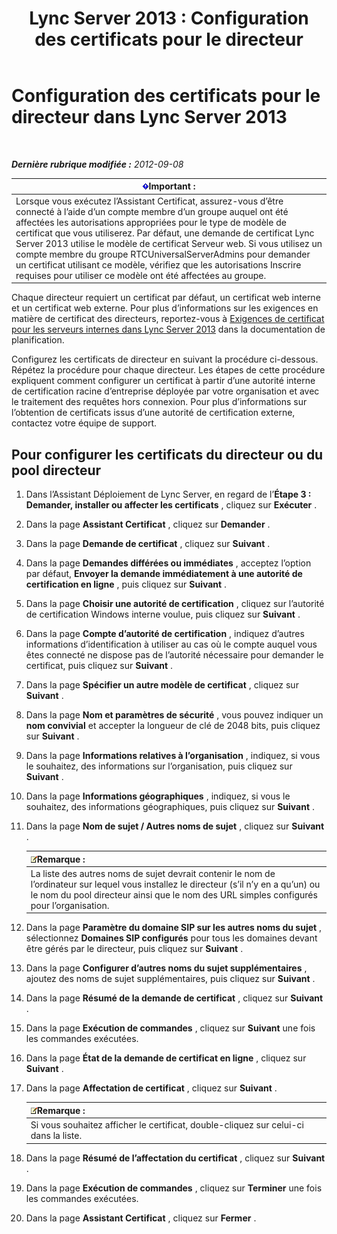 ﻿---
title: 'Lync Server 2013 : Configuration des certificats pour le directeur'
TOCTitle: Configuration des certificats pour le directeurr
ms:assetid: 22988186-15ae-43b1-92f4-0adb3b75a7fd
ms:mtpsurl: https://technet.microsoft.com/fr-fr/library/Gg398296(v=OCS.15)
ms:contentKeyID: 49296495
ms.date: 05/20/2016
mtps_version: v=OCS.15
ms.translationtype: HT
---

# Configuration des certificats pour le directeur dans Lync Server 2013

 

_**Dernière rubrique modifiée :** 2012-09-08_

<table>
<thead>
<tr class="header">
<th><img src="images/Gg425917.important(OCS.15).gif" title="important" alt="important" />Important :</th>
</tr>
</thead>
<tbody>
<tr class="odd">
<td>Lorsque vous exécutez l’Assistant Certificat, assurez-vous d’être connecté à l’aide d’un compte membre d’un groupe auquel ont été affectées les autorisations appropriées pour le type de modèle de certificat que vous utiliserez. Par défaut, une demande de certificat Lync Server 2013 utilise le modèle de certificat Serveur web. Si vous utilisez un compte membre du groupe RTCUniversalServerAdmins pour demander un certificat utilisant ce modèle, vérifiez que les autorisations Inscrire requises pour utiliser ce modèle ont été affectées au groupe.</td>
</tr>
</tbody>
</table>


Chaque directeur requiert un certificat par défaut, un certificat web interne et un certificat web externe. Pour plus d’informations sur les exigences en matière de certificat des directeurs, reportez-vous à [Exigences de certificat pour les serveurs internes dans Lync Server 2013](lync-server-2013-certificate-requirements-for-internal-servers.md) dans la documentation de planification.

Configurez les certificats de directeur en suivant la procédure ci-dessous. Répétez la procédure pour chaque directeur. Les étapes de cette procédure expliquent comment configurer un certificat à partir d’une autorité interne de certification racine d’entreprise déployée par votre organisation et avec le traitement des requêtes hors connexion. Pour plus d’informations sur l’obtention de certificats issus d’une autorité de certification externe, contactez votre équipe de support.

## Pour configurer les certificats du directeur ou du pool directeur

1.  Dans l’Assistant Déploiement de Lync Server, en regard de l’**Étape 3 : Demander, installer ou affecter les certificats** , cliquez sur **Exécuter** .

2.  Dans la page **Assistant Certificat** , cliquez sur **Demander** .

3.  Dans la page **Demande de certificat** , cliquez sur **Suivant** .

4.  Dans la page **Demandes différées ou immédiates** , acceptez l’option par défaut, **Envoyer la demande immédiatement à une autorité de certification en ligne** , puis cliquez sur **Suivant** .

5.  Dans la page **Choisir une autorité de certification** , cliquez sur l’autorité de certification Windows interne voulue, puis cliquez sur **Suivant** .

6.  Dans la page **Compte d’autorité de certification** , indiquez d’autres informations d’identification à utiliser au cas où le compte auquel vous êtes connecté ne dispose pas de l’autorité nécessaire pour demander le certificat, puis cliquez sur **Suivant** .

7.  Dans la page **Spécifier un autre modèle de certificat** , cliquez sur **Suivant** .

8.  Dans la page **Nom et paramètres de sécurité** , vous pouvez indiquer un **nom convivial** et accepter la longueur de clé de 2048 bits, puis cliquez sur **Suivant** .

9.  Dans la page **Informations relatives à l’organisation** , indiquez, si vous le souhaitez, des informations sur l’organisation, puis cliquez sur **Suivant** .

10. Dans la page **Informations géographiques** , indiquez, si vous le souhaitez, des informations géographiques, puis cliquez sur **Suivant** .

11. Dans la page **Nom de sujet / Autres noms de sujet** , cliquez sur **Suivant** .
    
    <table>
    <thead>
    <tr class="header">
    <th><img src="images/Gg398920.note(OCS.15).gif" title="note" alt="note" />Remarque :</th>
    </tr>
    </thead>
    <tbody>
    <tr class="odd">
    <td>La liste des autres noms de sujet devrait contenir le nom de l’ordinateur sur lequel vous installez le directeur (s’il n’y en a qu’un) ou le nom du pool directeur ainsi que le nom des URL simples configurés pour l’organisation.</td>
    </tr>
    </tbody>
    </table>


12. Dans la page **Paramètre du domaine SIP sur les autres noms du sujet** , sélectionnez **Domaines SIP configurés** pour tous les domaines devant être gérés par le directeur, puis cliquez sur **Suivant** .

13. Dans la page **Configurer d’autres noms du sujet supplémentaires** , ajoutez des noms de sujet supplémentaires, puis cliquez sur **Suivant** .

14. Dans la page **Résumé de la demande de certificat** , cliquez sur **Suivant** .

15. Dans la page **Exécution de commandes** , cliquez sur **Suivant** une fois les commandes exécutées.

16. Dans la page **État de la demande de certificat en ligne** , cliquez sur **Suivant** .

17. Dans la page **Affectation de certificat** , cliquez sur **Suivant** .
    
    <table>
    <thead>
    <tr class="header">
    <th><img src="images/Gg398920.note(OCS.15).gif" title="note" alt="note" />Remarque :</th>
    </tr>
    </thead>
    <tbody>
    <tr class="odd">
    <td>Si vous souhaitez afficher le certificat, double-cliquez sur celui-ci dans la liste.</td>
    </tr>
    </tbody>
    </table>


18. Dans la page **Résumé de l’affectation du certificat** , cliquez sur **Suivant** .

19. Dans la page **Exécution de commandes** , cliquez sur **Terminer** une fois les commandes exécutées.

20. Dans la page **Assistant Certificat** , cliquez sur **Fermer** .

